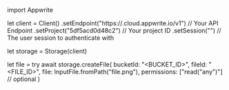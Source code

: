 import Appwrite

let client = Client()
    .setEndpoint("https://<REGION>.cloud.appwrite.io/v1") // Your API Endpoint
    .setProject("5df5acd0d48c2") // Your project ID
    .setSession("") // The user session to authenticate with

let storage = Storage(client)

let file = try await storage.createFile(
    bucketId: "<BUCKET_ID>",
    fileId: "<FILE_ID>",
    file: InputFile.fromPath("file.png"),
    permissions: ["read("any")"] // optional
)


